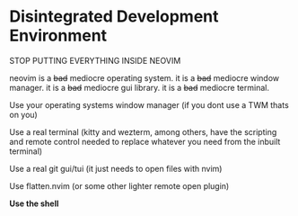 # Disintegrated Development Environment

STOP PUTTING EVERYTHING INSIDE NEOVIM

neovim is a ~~bad~~ mediocre operating system. it is a ~~bad~~ mediocre window manager. it is a ~~bad~~ mediocre gui library. it is a ~~bad~~ mediocre terminal.

Use your operating systems window manager (if you dont use a TWM thats on you)

Use a real terminal (kitty and wezterm, among others, have the scripting and remote control needed to replace whatever you need from the inbuilt terminal)

Use a real git gui/tui (it just needs to open files with nvim)

Use flatten.nvim (or some other lighter remote open plugin)

**Use the shell**
